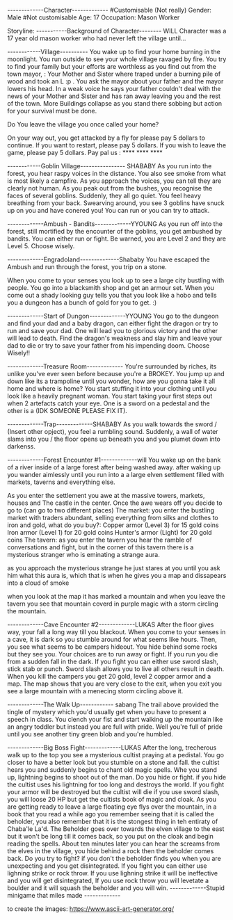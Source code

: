 
-------------Character------------- 
#Customisable (Not really)
Gender: Male
#Not customisable
Age: 17
Occupation: Mason Worker



Storyline:
-----------Background of Character-------- WILL
Character was a 17 year old mason worker who had never left the village until... 

------------Village---------- 
You wake up to find your home burning in the moonlight. You run outside to see your whole village ravaged by fire. You try to find your family but your efforts are worthless as you find out from the town mayor, : Your Mother and Sister where traped under a burning pile of wood and took an L :p . You ask the mayor about your father and the mayor lowers his head. In a weak voice he says your father couldn't deal with the news of your Mother and Sister and has ran away leaving you and the rest of the town. More Buildings collapse as you stand there sobbing but action for your survival must be done.

Do You leave the village you once called your home?

On your way out, you get attacked by a fly for please pay 5 dollars to continue. If you want to restart, please pay 5 dollars. If you wish to leave the game, please pay 5 dollars. 
Pay pal us : **** **** **** 

------------Goblin Village---------------- SHABABY
As you run into the forest, you hear raspy voices in the distance. You also see smoke from what is most likely a campfire. As you approach the voices, you can tell they are clearly not human. As you peak out from the bushes, you recognise the faces of several goblins. Suddenly, they all go quiet. You feel heavy breathing from your back. Swearving around, you see 3 goblins have snuck up on you and have conered you! You can run or you can try to attack.


-------------Ambush - Bandits-------------YYOUNG
As you run off into the forest, still mortified by the encounter of the goblins, you get ambushed by bandits. You can either run or fight. Be warned, you are Level 2 and they are Level 5. Choose wisely.


-------------Engradoland--------------Shababy
You have escaped the Ambush and run through the forest, you trip on a stone.

When you come to your senses you look up to see a large city bustling with people. You go into a blacksmith shop and get an armour set. When you come out a shady looking guy tells you that you look like a hobo and tells you a dungeon has a bunch of gold for you to get. :)


-------------Start of Dungon-------------YYOUNG 
You go to the dungeon and find your dad and a baby dragon, can either fight the dragon or try to run and save your dad. One will lead you to glorious victory and the other will lead to death. Find the dragon's weakness and slay him and leave your dad to die or try to save your father from his impending doom. Choose Wisely!!

-------------Treasure Room-------------
You're surrounded by riches, its unlike you've ever seen before because you're a BROKEY. You jump up and down like its a trampoline until you wonder, how are you gonna take it all home and where is home? You start stuffing it into your clothing until you look like a heavily pregnant woman. You start taking your first steps out when 2 artefacts catch your eye. One is a sword on a pedestal and the other is a (IDK SOMEONE PLEASE FIX IT).

-------------Trap-------------SHABABY
As you walk towards the sword / (Insert other opject), you feel a rumbling sound. Suddenly, a wall of water slams into you / the floor opens up beneath you and you plumet down into darkenss. 

-------------Forest Encounter #1-------------will
You wake up on the bank of a river inside of a large forest after being washed away. after waking up you wander aimlessly until you run into a a large elven settlement filled with markets, taverns and everything else.

As you enter the settlement you awe at the massive towers, markets, houses and The castle in the center. Once the awe wears off you decide to go to (can go to two different places)
The market: you enter the bustling market with traders abundant, selling everything from silks and clothes to iron and gold, what do you buy?:
Copper armor (Level 3) for 15 gold coins
Iron armor (Level 1) for 20 gold coins
Hunter's armor (Light) for 20 gold coins
The tavern:
as you enter the tavern you hear the ramble of conversations and fight, but in the corner of this tavern there is a mysterious stranger who is eminating a strange aura.

as you approach the mysterious strange he just stares at you until you ask him what this aura is, which that is when he gives you a map and dissapears into a cloud of smoke

when you look at the map it has marked a mountain and when you leave the tavern you see that mountain coverd in purple magic with a storm circling the mountain.

-------------Cave Encounter #2-------------LUKAS
After the floor gives way, your fall a long way till you blackout. When you come to your senses in a cave, it is dark so you stumble around for what seems like hours. Then, you see what seems to be campers hideout. You hide behind some rocks but they see you. Your choices are to run away or fight. If you run you die from a sudden fall in the dark. If you fight you can either use sword slash, stick stab or punch. Sword slash allows you to live all others result in death. When you kill the campers you get 20 gold, level 2 copper armor and a map. The map shows that you are very close to the exit, when you exit you see a large mountain with a menecing storm circling above it.

-------------The Walk Up------------ sabang
The trail above provided the tingle of mystery which you'd usually get when you have to present a speech in class. You clench your fist and start walking up the mountain like an angry toddler but instead you are full with pride. Well you're full of pride until you see another tiny green blob and you're humbled.

-------------Big Boss Fight-------------LUKAS
After the long, trecherous walk up to the top you see a mysterious cultist praying at a pedistal. You go closer to have a better look but you stumble on a stone and fall. the cultist hears you and suddenly begins to chant old magic spells. Whe you stand up, lightning begins to shoot out of the man. Do you hide or fight. if you hide the cultist uses his lightning for too long and destroys the world. If you fight your armor will be destroyed but the cultist will die if you use sword slash, you will loose 20 HP but get the cultists book of magic and cloak. As you are getting ready to leave a large floating eye flys over the mountain, in a book that you read a while ago you remember seeing that it is called the beholder, you also remember that it is the stongest thing in teh entiraty of Chaba'le La'd. The Beholder goes over towards the elven village to the east but it won't be long till it comes back, so you put on the cloak and begin reading the spells. About ten minutes later you can hear the screams from the elves in the village, you hide behind a rock then the beholder comes back. Do you try to fight? if you don't the beholder finds you when you are unexpecting and you get disintegrated. If you fight you can either use lighning strike or rock throw. If you use lighning strike it will be ineffective and you will get disintegrated, If you use rock throw you will levetate a boulder and it will squash the beholder and you will win.
-------------Stupid minigame that miles made -------------





to create the images:
https://www.ascii-art-generator.org/
